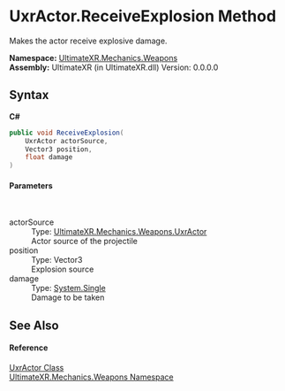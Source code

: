 # UxrActor.ReceiveExplosion Method 
 

Makes the actor receive explosive damage.

**Namespace:**&nbsp;<a href="N_UltimateXR_Mechanics_Weapons">UltimateXR.Mechanics.Weapons</a><br />**Assembly:**&nbsp;UltimateXR (in UltimateXR.dll) Version: 0.0.0.0

## Syntax

**C#**<br />
``` C#
public void ReceiveExplosion(
	UxrActor actorSource,
	Vector3 position,
	float damage
)
```


#### Parameters
&nbsp;<dl><dt>actorSource</dt><dd>Type: <a href="T_UltimateXR_Mechanics_Weapons_UxrActor">UltimateXR.Mechanics.Weapons.UxrActor</a><br />Actor source of the projectile</dd><dt>position</dt><dd>Type: Vector3<br />Explosion source</dd><dt>damage</dt><dd>Type: <a href="https://docs.microsoft.com/dotnet/api/system.single" target="_blank" rel="noopener noreferrer">System.Single</a><br />Damage to be taken</dd></dl>

## See Also


#### Reference
<a href="T_UltimateXR_Mechanics_Weapons_UxrActor">UxrActor Class</a><br /><a href="N_UltimateXR_Mechanics_Weapons">UltimateXR.Mechanics.Weapons Namespace</a><br />